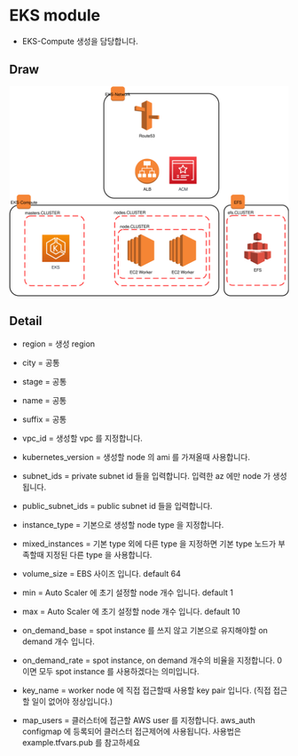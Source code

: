 # EKS module

* EKS-Compute 생성을 담당합니다.

## Draw

![](./img/img-draw-valve-eks-4steps.svg)

## Detail

* region = 생성 region
* city   = 공통
* stage  = 공통
* name   = 공통
* suffix = 공통

* vpc_id = 생성할 vpc 를 지정합니다.

* kubernetes_version = 생성할 node 의 ami 를 가져올때 사용합니다.

* subnet_ids = private subnet id 들을 입력합니다. 입력한 az 에만 node 가 생성됩니다.

* public_subnet_ids =  public subnet id 들을 입력합니다.

* instance_type = 기본으로 생성할 node type 을 지정합니다.

* mixed_instances = 기본 type 외에 다른 type 을 지정하면 기본 type 노드가 부족할때 지정된 다른 type 을 사용합니다.

* volume_size = EBS 사이즈 입니다. default 64

* min = Auto Scaler 에 초기 설정할 node 개수 입니다. default 1
* max = Auto Scaler 에 초기 설정할 node 개수 입니다. default 10

* on_demand_base = spot instance 를 쓰지 않고 기본으로 유지해야할 on demand 개수 입니다.
* on_demand_rate = spot instance, on demand 개수의 비율을 지정합니다. 0이면 모두 spot instance 를 사용하겠다는 의미입니다.

* key_name = worker node 에 직접 접근할때 사용할 key pair 입니다. (직접 접근할 일이 없어야 정상입니다.)

* map_users = 클러스터에 접근할 AWS user 를 지정합니다. aws_auth configmap 에 등록되어 클러스터 접근제어에 사용됩니다. 사용법은 example.tfvars.pub 를 참고하세요
